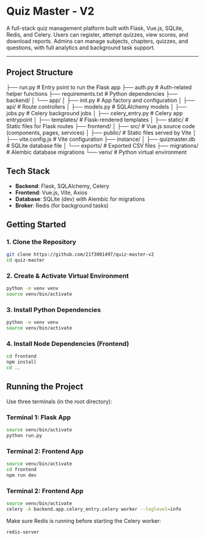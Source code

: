 # Quiz Master - V2

A full-stack quiz management platform built with Flask, Vue.js, SQLite, Redis, and Celery. Users can register, attempt quizzes, view scores, and download reports. Admins can manage subjects, chapters, quizzes, and questions, with full analytics and background task support.

---

## Project Structure

├── run.py # Entry point to run the Flask app
├── auth.py # Auth-related helper functions
├── requirements.txt # Python dependencies
├── backend/
│ └── app/
│ ├── init.py # App factory and configuration
│ ├── api/ # Route controllers
│ ├── models.py # SQLAlchemy models
│ ├── jobs.py # Celery background jobs
│ ├── celery_entry.py # Celery app entrypoint
│ ├── templates/ # Flask-rendered templates
│ ├── static/ # Static files for Flask routes
├── frontend/
│ ├── src/ # Vue.js source code (components, pages, services)
│ ├── public/ # Static files served by Vite
│ ├── vite.config.js # Vite configuration
├── instance/
│ ├── quizmaster.db # SQLite database file
│ └── exports/ # Exported CSV files
├── migrations/ # Alembic database migrations
└── venv/ # Python virtual environment

## Tech Stack

- **Backend**: Flask, SQLAlchemy, Celery
- **Frontend**: Vue.js, Vite, Axios
- **Database**: SQLite (dev) with Alembic for migrations
- **Broker**: Redis (for background tasks)

## Getting Started

### 1. Clone the Repository
```bash
git clone https://github.com/21f3001497/quiz-master-v2
cd quiz-master
```
### 2. Create & Activate Virtual Environment

```bash
python -m venv venv
source venv/bin/activate
```

### 3. Install Python Dependencies
```bash
python -m venv venv
source venv/bin/activate
```
### 4. Install Node Dependencies (Frontend)
```bash
cd frontend
npm install
cd ..
```

## Running the Project

Use three terminals (in the root directory):

### Terminal 1: Flask App
```bash
source venv/bin/activate
python run.py
```

### Terminal 2: Frontend App
```bash
source venv/bin/activate
cd frontend
npm run dev
```

### Terminal 2: Frontend App
```bash
source venv/bin/activate
celery -A backend.app.celery_entry.celery worker --loglevel=info
```

Make sure Redis is running before starting the Celery worker:
```bash
redis-server
```